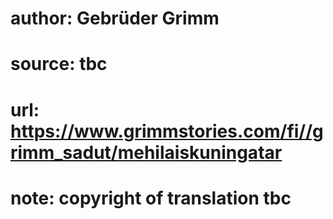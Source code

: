 # author: Gebrüder Grimm
# source: tbc
# url: https://www.grimmstories.com/fi//grimm_sadut/mehilaiskuningatar
# note: copyright of translation tbc


